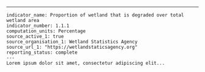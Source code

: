 ---
    indicator_name: Proportion of wetland that is degraded over total wetland area
    indicator_number: 1.1.1
    computation_units: Percentage
    source_active_1: true
    source_organisation_1: Wetland Statistics Agency
    source_url_1: "https://wetlandstaticsagency.org"
    reporting_status: complete
    ---
    Lorem ipsum dolor sit amet, consectetur adipiscing elit...
